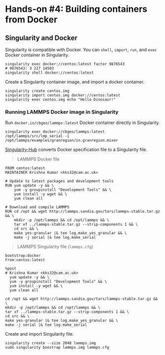 # Hands-on #4: Building containers from Docker

## Singularity and Docker
Singularity is compatible with Docker. You can `shell`, `import`, `run`, and `exec` Docker container in Singularity. 

```shell
singularity exec docker://centos:latest factor 9876543
# 9876543: 3 227 14503
singularity shell docker://centos:latest
```

Create a Singularity container image, and import a docker container.

```shell
singularity create centos.img
singularity import centos.img docker://centos:latest
singularity exec centos.img echo "Hello Dinosaur!"
```

### Running LAMMPS Docker image in Singularity

Run `docker.io/cbgeo/lammps:latest` Docker container directly in Singularity.

```shell
singularity exec docker://cbgeo/lammps:latest /opt/lammps/src/lmp_serial -i /opt/lammps/examples/granregion/in.granregion.mixer
```

[Singularity-Hub](https://singularity-hub.org/tools/converter/dockerfile) converts Docker specification file to a Singularity file. 

> LAMMPS Docker file

```shell
FROM centos:latest
MAINTAINER Krishna Kumar <kks32@cam.ac.uk>

# Update to latest packages and development tools
RUN yum update -y && \
    yum -y groupinstall "Development Tools" && \
    yum install -y wget && \
    yum clean all

# Download and compile LAMMPS
RUN cd /opt && wget http://lammps.sandia.gov/tars/lammps-stable.tar.gz && \
    mkdir -p /opt/lammps && cd /opt/lammps && \
    tar xf ../lammps-stable.tar.gz --strip-components 1 && \
    cd src && \
    make yes-granular |& tee log.make_yes_granular && \
    make -j serial |& tee log.make_serial
```


> LAMMPS Singularity file (`lammps.cfg`)

```shell
bootstrap:docker
From:centos:latest

%post
# Krishna Kumar <kks32@cam.ac.uk>
  yum update -y && \
  yum -y groupinstall "Development Tools" && \
  yum install -y wget && \
  yum clean all

cd /opt && wget http://lammps.sandia.gov/tars/lammps-stable.tar.gz && \
mkdir -p /opt/lammps && cd /opt/lammps && \
tar xf ../lammps-stable.tar.gz --strip-components 1 && \
cd src && \
make yes-granular |& tee log.make_yes_granular && \
make -j serial |& tee log.make_serial
```

Create and import Singularity file.

```shell
singularity create --size 2048 lammps.img
sudo singularity boostrap lammps.img lammps.cfg
```


